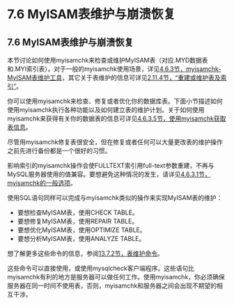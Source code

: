 #  **7.6 MyISAM表维护与崩溃恢复**

## **7.6 MyISAM表维护与崩溃恢复**

本节讨论如何使用myisamchk来检查或维护MyISAM表（对应.MYD数据表和.MYI索引表）。对于一般的myisamchk使用场景，详见[4.6.3节，myisamchk-MyISAM表维护工具](../Chapter_04/04.06.03_myisamchk_MyISAM_Table-Maintenance_Utility.md)，其它关于表维护的信息可详见[2.11.4节，“重建或维护表及索引”](../Chapter_02/02.11.04_Rebuilding_or_Repairing_Tables_or_Indexes.md)。

你可以使用myisamchk来检查、修复或者优化你的数据库表。下面小节描述如何使用myisamchk执行各种功能以及如何建立表的维护计划。关于如何使用myisamchk来获得有关你的数据表的信息可详见[4.6.3.5节，使用myisamchk获取表信息](../Chapter_04/04.06.03_myisamchk_MyISAM_Table-Maintenance_Utility.md)。

尽管用myisamchk修复表很安全，但在修复或者任何可以大量更改表的维护操作之前先进行备份都是一个很好的习惯。

影响索引的myisamchk操作会使FULLTEXT索引用full-text参数重建，不再与MySQL服务器使用的值兼容。要想避免这种情况的发生，请详见[4.6.3.1节，myisamchk的一般选项](../Chapter_04/04.06.03_myisamchk_MyISAM_Table-Maintenance_Utility.md)。

使用SQL语句同样可以完成与myisamchk类似的操作来实现MyISAM表的维护：

* 要想检查MyISAM表，使用CHECK TABLE。
* 要想修复MyISAM表，使用REPAIR TABLE。
* 要想优化MyISAM表，使用OPTIMIZE TABLE。
* 要想分析MyISAM表，使用ANALYZE TABLE。

想了解更多这些命令的信息，参阅[13.7.2节，表维护命令](../Chapter_13/13.07.02_Table_Maintenance_Statements.md)。

这些命令可以直接使用，或使用mysqlcheck客户端程序。这些语句比myisamchk有利的地方是服务器可以做任何工作。使用myisamchk，你必须确保服务器在同一时间不使用表，否则，myisamchk和服务器之间会出现不期望的相互干涉。